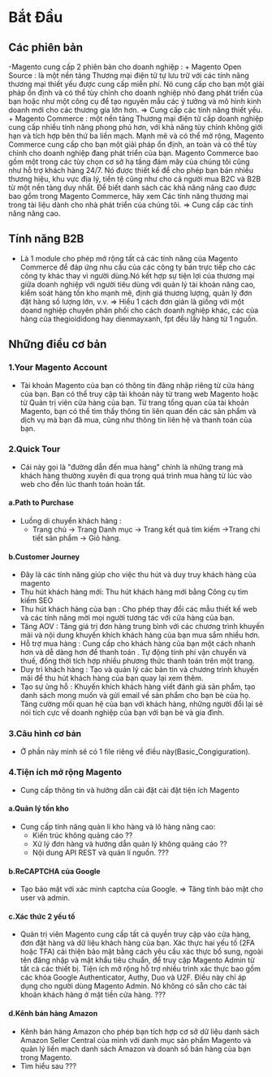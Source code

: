 # Bắt Đầu 
## Các phiên bản
   -Magento cung cấp 2 phiên bản cho doanh nghiệp :
      + Magento Open Source : là một nền tảng Thương mại điện tử tự lưu trữ với các tính năng thương mại thiết yếu được cung cấp miễn phí. Nó cung cấp cho bạn một giải pháp ổn định và có thể tùy chỉnh cho doanh nghiệp nhỏ đang phát triển của bạn hoặc như một công cụ để tạo nguyên mẫu các ý tưởng và mô hình kinh doanh mới cho các thương gia lớn hơn.
         => Cung cấp các tính năng thiết yếu.
      + Magento Commerce : một nền tảng Thương mại điện tử cấp doanh nghiệp cung cấp nhiều tính năng phong phú hơn, với khả năng tùy chỉnh không giới hạn và tích hợp bên thứ ba liền mạch. Mạnh mẽ và có thể mở rộng, Magento Commerce cung cấp cho bạn một giải pháp ổn định, an toàn và có thể tùy chỉnh cho doanh nghiệp đang phát triển của bạn. Magento Commerce bao gồm một trong các tùy chọn cơ sở hạ tầng đám mây của chúng tôi cũng như hỗ trợ khách hàng 24/7. Nó được thiết kế để cho phép bạn bán nhiều thương hiệu, khu vực địa lý, tiền tệ cũng như cho cả người mua B2C và B2B từ một nền tảng duy nhất. Để biết danh sách các khả năng nâng cao được bao gồm trong Magento Commerce, hãy xem Các tính năng thương mại trong tài liệu dành cho nhà phát triển của chúng tôi.
         => Cung cấp các tính năng nâng cao.
## Tính năng B2B 
   - Là 1 module cho phép mở rộng tất cả các tính năng của Magento Commerce để đáp ứng nhu cầu của các công ty bán trực tiếp cho các công ty khác thay vì người dùng.Nó kết hợp sự tiện lợi của thương mại giữa doanh nghiệp với người tiêu dùng với quản lý tài khoản nâng cao, kiểm soát hàng tồn kho mạnh mẽ, định giá thương lượng, quản lý đơn đặt hàng số lượng lớn, v.v.
   => Hiểu 1 cách đơn giản là giống với một doand nghiệp chuyên phân phối cho cách doanh nghiệp khác, các của hàng của thegioididong hay dienmayxanh, fpt đều lấy hàng từ 1 nguồn.
## Những điều cơ bản
### 1.Your Magento Account
   - Tài khoản Magento của bạn có thông tin đăng nhập riêng từ cửa hàng của bạn. Bạn có thể truy cập tài khoản này từ trang web Magento hoặc từ Quản trị viên cửa hàng của bạn. Từ trang tổng quan của tài khoản Magento, bạn có thể tìm thấy thông tin liên quan đến các sản phẩm và dịch vụ mà bạn đã mua, cũng như thông tin liên hệ và thanh toán của bạn.
### 2.Quick Tour
   - Cái này gọi là "đường dẫn đến mua hàng" chính là những trang mà khách hàng thường xuyên đi qua trong quá trình mua hàng từ lúc vào web cho đến lúc thanh toán hoàn tất.
#### a.Path to Purchase
   - Luồng di chuyển khách hàng :
      + Trang chủ -> Trang Danh mục -> Trang kết quả tìm kiếm ->Trang chi tiết sản phẩm -> Giỏ hàng.
#### b.Customer Journey 
   - Đây là các tính năng giúp cho việc thu hút và duy truy khách hàng của magento
   - Thu hút khách hàng mới: Thu hút khách hàng mới bằng Công cụ tìm kiếm SEO
   - Thu hút khách hàng của bạn : Cho phép thay đổi các mẫu thiết kế web và các tính năng mời mọi người tương tác với cửa hàng của bạn.
   - Tăng AOV : Tăng giá trị đơn hàng trung bình với các chương trình khuyến mãi và nội dung khuyến khích khách hàng của bạn mua sắm nhiều hơn.
   - Hỗ trợ mua hàng : Cung cấp cho khách hàng của bạn một cách nhanh hơn và dễ dàng hơn để thanh toán . Tự động tính phí vận chuyển và thuế, đồng thời tích hợp nhiều phương thức thanh toán trên một trang.
   - Duy trì khách hàng : Tạo và quản lý các bản tin và chương trình khuyến mãi để thu hút khách hàng của bạn quay lại xem thêm.
   - Tạo sự ủng hỗ : Khuyến khích khách hàng viết đánh giá sản phẩm, tạo danh sách mong muốn và gửi email về sản phẩm cho bạn bè của họ. Tăng cường mối quan hệ của bạn với khách hàng, những người đổi lại sẽ nói tích cực về doanh nghiệp của bạn với bạn bè và gia đình.
### 3.Câu hình cơ bản
   - Ở phần này mình sẽ có 1 file riêng về điều này(Basic_Congiguration).
### 4.Tiện ích mở rộng Magento 
   - Cung cấp thông tin và hướng dẫn cài đặt cài đặt tiện ích Magento 
#### a.Quản lý tồn kho
   - Cung cấp tính năng quản lí kho hàng và lô hàng nâng cao:
      + Kiến trúc không quảng cáo ??
      + Xử lý đơn hàng và hướng dẫn quản lý không quảng cáo ??
      + Nội dung API REST và quản lí nguồn. ???
#### b.ReCAPTCHA của Google
   - Tạo bảo mật với xác minh captcha của Google.
   => Tăng tính bảo mật cho user và admin.
#### c.Xác thức 2 yếu tố
   - Quản trị viên Magento cung cấp tất cả quyền truy cập vào cửa hàng, đơn đặt hàng và dữ liệu khách hàng của bạn. Xác thực hai yếu tố (2FA hoặc TFA) cải thiện bảo mật bằng cách yêu cầu xác thực bổ sung, ngoài tên đăng nhập và mật khẩu tiêu chuẩn, để truy cập Magento Admin từ tất cả các thiết bị. Tiện ích mở rộng hỗ trợ nhiều trình xác thực bao gồm các khóa Google Authenticator, Authy, Duo và U2F. Điều này chỉ áp dụng cho người dùng Magento Admin. Nó không có sẵn cho các tài khoản khách hàng ở mặt tiền cửa hàng. ???
#### d.Kênh bán hàng Amazon
   - Kênh bán hàng Amazon cho phép bạn tích hợp cơ sở dữ liệu danh sách Amazon Seller Central của mình với danh mục sản phẩm Magento và quản lý liền mạch danh sách Amazon và doanh số bán hàng của bạn trong Magento.
   - Tìm hiểu sau ???


